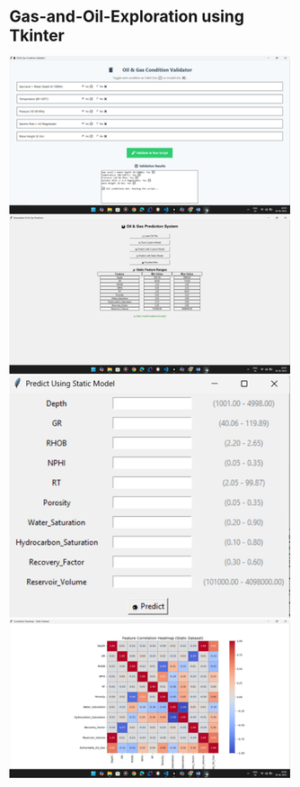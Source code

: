 # Gas-and-Oil-Exploration using Tkinter

<img src="https://github.com/Ishu335/Gas-and-Oil-Exploration/blob/main/Validation.png" alt="Validation" width="500"/>
<img src="https://github.com/Ishu335/Gas-and-Oil-Exploration/blob/main/Predication.png" alt="Predication" width="500"/>
<img src="https://github.com/Ishu335/Gas-and-Oil-Exploration/blob/main/Predict.png" alt="Predict" width="500"/>
<img src="https://github.com/Ishu335/Gas-and-Oil-Exploration/blob/main/HeatMap.png" alt="Visualication" width="500"/>

